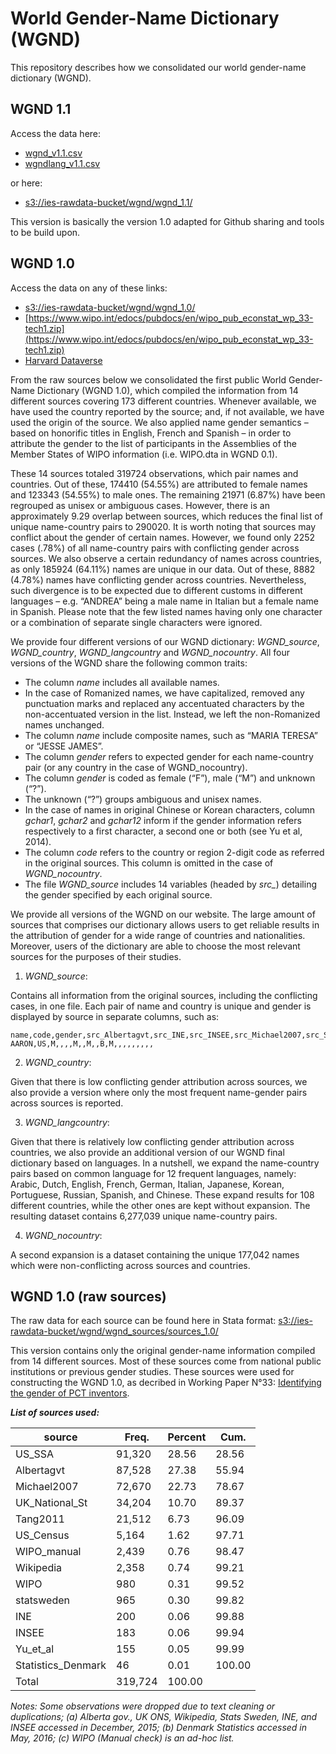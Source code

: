 # World Gender-Name Dictionary (WGND)

This repository describes how we consolidated our world gender-name dictionary (WGND). 

## WGND 1.1

Access the data here:
 - [wgnd_v1.1.csv](https://github.com/IES-platform/r4us/blob/81ce7946b5e1714d27f4637a3d50d723ccd8e88d/code/gender/wgnd/dictionary_source_v1.1.csv)
 - [wgndlang_v1.1.csv](https://github.com/IES-platform/r4us/blob/81ce7946b5e1714d27f4637a3d50d723ccd8e88d/code/gender/wgnd/code_langcode_code_v1.1.csv)
 
 or here:
 - [s3://ies-rawdata-bucket/wgnd/wgnd_1.1/](s3://ies-rawdata-bucket/wgnd/wgnd_1.1/)
 
This version is basically the version 1.0 adapted for Github sharing and tools to be build upon.

## WGND 1.0

Access the data on any of these links:
 - [s3://ies-rawdata-bucket/wgnd/wgnd_1.0/](s3://ies-rawdata-bucket/wgnd/wgnd_1.0/)
 - [https://www.wipo.int/edocs/pubdocs/en/wipo_pub_econstat_wp_33-tech1.zip](https://www.wipo.int/edocs/pubdocs/en/wipo_pub_econstat_wp_33-tech1.zip)
 - [Harvard Dataverse](https://doi.org/10.7910/DVN/YPRQH8)

From the raw sources below we consolidated the first public World Gender-Name Dictionary (WGND 1.0), which compiled the information from 14 different sources covering 173 different countries. 
Whenever available, we have used the country reported by the source; and, if not available, we have used the origin of the source. 
We also applied name gender semantics – based on honorific titles in English, French and Spanish – in order to attribute the gender to the list of participants in the Assemblies of the Member States of WIPO information (i.e. WIPO.dta in WGND 0.1). 

These 14 sources totaled 319724 observations, which pair names and countries. Out of these, 174410 (54.55%) are attributed to female names and 123343 (54.55%) to male ones. The remaining 21971 (6.87%) have been regrouped as unisex or ambiguous cases. However, there is an approximately 9.29 overlap between sources, which reduces the final list of unique name-country pairs to 290020. It is worth noting that sources may conflict about the gender of certain names. However, we found only 2252 cases (.78%) of all name-country pairs with conflicting gender across sources. We also observe a certain redundancy of names across countries, as only 185924 (64.11%) names are unique in our data. Out of these, 8882 (4.78%) names have conflicting gender across countries. Nevertheless, such divergence is to be expected due to different customs in different languages – e.g. “ANDREA” being a male name in Italian but a female name in Spanish. Please note that the few listed names having only one character or a combination of separate single characters were ignored.

We provide four different versions of our WGND dictionary: *WGND_source*, *WGND_country*, *WGND_langcountry* and *WGND_nocountry*. All four versions of the WGND share the following common traits:

 - The column *name* includes all available names. 
 - In the case of Romanized names, we have capitalized, removed any punctuation marks and replaced any accentuated characters by the non-accentuated version in the list. Instead, we left the non-Romanized names unchanged.
 - The column *name* include composite names, such as “MARIA TERESA” or “JESSE JAMES”. 
 - The column *gender* refers to expected gender for each name-country pair (or any country in the case of WGND_nocountry). 
 - The column *gender* is coded as female (“F”), male (“M”) and unknown (“?”). 
 - The unknown (“?”) groups ambiguous and unisex names.
 - In the case of names in original Chinese or Korean characters, column *gchar1*, *gchar2* and *gchar12* inform if the gender information refers respectively to a first character, a second one or both (see Yu et al, 2014). 
 - The column *code* refers to the country or region 2-digit code as referred in the original sources. This column is omitted in the case of *WGND_nocountry*. 
 - The file *WGND_source* includes 14 variables (headed by *src_*) detailing the gender specified by each original source.

We provide all versions of the WGND on our website. The large amount of sources that comprises our dictionary allows users to get reliable results in the attribution of gender for a wide range of countries and nationalities. Moreover, users of the dictionary are able to choose the most relevant sources for the purposes of their studies.


1. *WGND_source*: 

Contains all information from the original sources, including the conflicting cases, in one file.
Each pair of name and country is unique and gender is displayed by source in separate columns, such as:

```
name,code,gender,src_Albertagvt,src_INE,src_INSEE,src_Michael2007,src_Statistics_Denmark,src_Tang2011,src_UK_National_St,src_US_Census,src_US_SSA,src_WIPO,src_WIPO_manual,src_Wikipedia,src_Yu_et_al,src_statsweden,gchar12,gchar1,gchar2,gender_concordance
AARON,US,M,,,,M,,M,,B,M,,,,,,,,,
```

2. *WGND_country*: 

Given that there is low conflicting gender attribution across sources, we also provide a version where only the most frequent name-gender pairs across sources is reported.

3. *WGND_langcountry*:

Given that there is relatively low conflicting gender attribution across countries, we also provide an additional version of our WGND final dictionary based on languages. In a nutshell, we expand the name-country pairs based on common language for 12 frequent languages, namely: Arabic, Dutch, English, French, German, Italian, Japanese, Korean, Portuguese, Russian, Spanish, and Chinese. These expand results for 108 different countries, while the other ones are kept without expansion. The resulting dataset contains 6,277,039 unique name-country pairs.

4. *WGND_nocountry*:

A second expansion is a dataset containing the unique 177,042 names which were non-conflicting across sources and countries.


## WGND 1.0 (raw sources)

The raw data for each source can be found here in Stata format: [s3://ies-rawdata-bucket/wgnd/wgnd_sources/sources_1.0/](s3://ies-rawdata-bucket/wgnd/wgnd_sources/sources_1.0/)

This version contains only the original gender-name information compiled from 14 different sources.
Most of these sources come from national public institutions or previous gender studies.
These sources were used for constructing the WGND 1.0, as decribed in Working Paper N°33:
[Identifying the gender of PCT inventors](https://www.wipo.int/publications/en/details.jsp?id=4125&plang=EN).

_**List of sources used:**_

|source | Freq. | Percent | Cum. | 
|-------|-------|---------|------|
|US_SSA | 91,320 | 28.56 | 28.56 | 
|Albertagvt | 87,528 | 27.38 | 55.94 | 
|Michael2007 | 72,670 | 22.73 | 78.67 | 
|UK_National_St | 34,204 | 10.70 | 89.37 | 
|Tang2011 | 21,512 | 6.73 | 96.09 | 
|US_Census | 5,164 | 1.62 | 97.71 | 
|WIPO_manual | 2,439 | 0.76 | 98.47 | 
|Wikipedia | 2,358 | 0.74 | 99.21 | 
|WIPO | 980 | 0.31 | 99.52 | 
|statsweden | 965 | 0.30 | 99.82 | 
|INE | 200 | 0.06 | 99.88 | 
|INSEE | 183 | 0.06 | 99.94 | 
|Yu_et_al | 155 | 0.05 | 99.99 | 
|Statistics_Denmark | 46 | 0.01 | 100.00 | 
|Total | 319,724 | 100.00 |  | 

*Notes: Some observations were dropped due to text cleaning or duplications; 
(a) Alberta gov., UK ONS, Wikipedia, Stats Sweden, INE, and INSEE accessed in 
December, 2015; (b) Denmark Statistics accessed in May, 2016; (c) WIPO 
(Manual check) is an ad-hoc list.*




